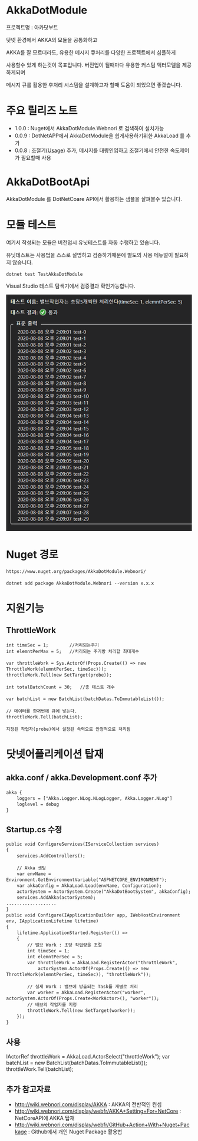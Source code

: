 # AkkaDotModule

프로젝트명 : 아카닷부트

닷넷 환경에서 AKKA의 모듈을 공통화하고

AKKA를 잘 모르더라도, 유용한 메시지 큐처리를 다양한 프로젝트에서 심플하게

사용할수 있게 하는것이 목표입니다. 버전업이 될때마다 유용한 커스텀 액터모델을 제공하게되며

메시지 큐를 활용한 후처리 시스템을 설계하고자 할때 도움이 되었으면 좋겠습니다.


# 주요 릴리즈 노트

- 1.0.0 : Nuget에서 AkkaDotModule.Webnori 로 검색하여 설치가능
- 0.0.9 : DotNetAPP에서 AkkaDotModule을 쉽게사용하기위한 AkkaLoad 를 추가
- 0.0.8 : 조절기([Usage](TestAkkaDotModule/TestActors/ThrottleWorkTest.cs)) 추가, 메시지를 대량인입하고 조절기에서 안전한 속도제어가 필요할때 사용


# AkkaDotBootApi

AkkaDotModule 를 DotNetCoare API에서 활용하는 샘플을 살펴볼수 있습니다.

# 모듈 테스트

여기서 작성되는 모듈은 버전업시 유닛테스트를 자동 수행하고 있습니다.

유닛테스트는 사용법을 스스로 설명하고 검증하기때문에 별도의 사용 메뉴얼이 필요하지 않습니다.

    dotnet test TestAkkaDotModule

Visual Studio 테스트 탐색기에서 검증결과 확인가능합니다.

![](Doc/ThrottleWork01.png)


# Nuget 경로

    https://www.nuget.org/packages/AkkaDotModule.Webnori/

    dotnet add package AkkaDotModule.Webnori --version x.x.x

# 지원기능

## ThrottleWork

    int timeSec = 1;        //처리되는주기
    int elemntPerMax = 5;   //처리되는 주기방 처리할 최대개수            

    var throttleWork = Sys.ActorOf(Props.Create(() => new ThrottleWork(elemntPerSec, timeSec)));
    throttleWork.Tell(new SetTarget(probe));

    int totalBatchCount = 30;   //총 테스트 개수
            
    var batchList = new BatchList(batchDatas.ToImmutableList());

    // 데이터를 한꺼번에 큐에 넣는다.
    throttleWork.Tell(batchList);

    지정된 작업자(probe)에서 설정된 속력으로 안정적으로 처리됨

# 닷넷어플리케이션 탑재

##  akka.conf / akka.Development.conf 추가

    akka {
        loggers = ["Akka.Logger.NLog.NLogLogger, Akka.Logger.NLog"]
        loglevel = debug
    }

## Startup.cs 수정

    public void ConfigureServices(IServiceCollection services)
    {
        services.AddControllers();

        // Akka 셋팅
        var envName = Environment.GetEnvironmentVariable("ASPNETCORE_ENVIRONMENT");
        var akkaConfig = AkkaLoad.Load(envName, Configuration);
        actorSystem = ActorSystem.Create("AkkaDotBootSystem", akkaConfig);            
        services.AddAkka(actorSystem);
    ...................
    }    
    public void Configure(IApplicationBuilder app, IWebHostEnvironment env, IApplicationLifetime lifetime)
    {
        lifetime.ApplicationStarted.Register(() =>
        {
            // 밸브 Work : 초당 작업량을 조절                
            int timeSec = 1;
            int elemntPerSec = 5;
            var throttleWork = AkkaLoad.RegisterActor("throttleWork", 
                actorSystem.ActorOf(Props.Create(() => new ThrottleWork(elemntPerSec, timeSec)), "throttleWork"));

            // 실제 Work : 밸브에 방출되는 Task를 개별로 처리
            var worker = AkkaLoad.RegisterActor("worker", actorSystem.ActorOf(Props.Create<WorkActor>(), "worker"));
            // 배브의 작업자를 지정
            throttleWork.Tell(new SetTarget(worker));
        });
    }

## 사용
IActorRef throttleWork = AkkaLoad.ActorSelect("throttleWork");
var batchList = new BatchList(batchDatas.ToImmutableList());
throttleWork.Tell(batchList);
            


## 추가 참고자료
 - http://wiki.webnori.com/display/AKKA : AKKA의 전반적인 컨셉
 - http://wiki.webnori.com/display/webfr/AKKA+Setting+For+NetCore : NetCoreAPI에 AKKA 탑재
 - http://wiki.webnori.com/display/webfr/GitHub+Action+With+Nuget+Package : Github에서 개인 Nuget Package 활용법 


